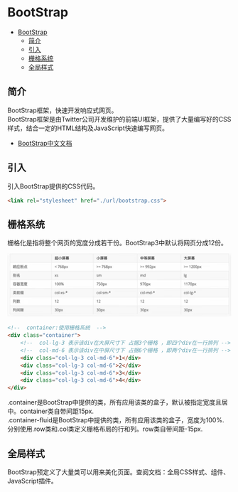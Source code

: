 # BootStrap

<!-- TOC -->
* [BootStrap](#bootstrap)
  * [简介](#简介)
  * [引入](#引入)
  * [栅格系统](#栅格系统)
  * [全局样式](#全局样式)
<!-- TOC -->

## 简介
BootStrap框架，快速开发响应式网页。  
BootStrap框架是由Twitter公司开发维护的前端UI框架，提供了大量编写好的CSS样式，结合一定的HTML结构及JavaScript快速编写网页。  

- [BootStrap中文文档](https://www.bootcss.com/)

## 引入
引入BootStrap提供的CSS代码。

```html
<link rel="stylesheet" href="./url/bootstrap.css">
```

## 栅格系统
栅格化是指将整个网页的宽度分成若干份。BootStrap3中默认将网页分成12份。  

![栅格系统](../images/栅格系统.png)

```html
<!--  container:使用栅格系统  -->
<div class="container">
    <!--  col-lg-3 表示该div在大屏尺寸下 占据3个栅格 ，即四个div在一行排列 -->
    <!--  col-md-6 表示该div在中屏尺寸下 占据6个栅格 ，即两个div在一行排列 -->
    <div class="col-lg-3 col-md-6">1</div>
    <div class="col-lg-3 col-md-6">2</div>
    <div class="col-lg-3 col-md-6">3</div>
    <div class="col-lg-3 col-md-6">4</div>
</div>
```

.container是BootStrap中提供的类，所有应用该类的盒子，默认被指定宽度且居中。container类自带间距15px.  
.container-fluid是BootStrap中提供的类，所有应用该类的盒子，宽度为100%.  
分别使用.row类和.col类定义栅格布局的行和列。row类自带间距-15px.  

## 全局样式
BootStrap预定义了大量类可以用来美化页面。查阅文档：全局CSS样式、组件、JavaScript插件。  
